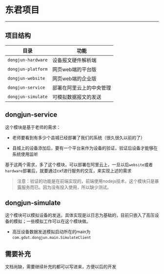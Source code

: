 # 东君项目


---

## 项目结构
目录|功能
----|----
`dongjun-hardware`| 设备报文硬件解析端 
`dongjun-platform`| 网页web端的平台版 
`dongjun-website`| 网页web端的企业版 
`dongjun-service`| 部署在阿里云上的中央管理 
`dongjun-simulate`| 可模拟数据报文的发送 


## dongjun-service
这个模块是基于老师的需求：

* 老师要看到有多少个县城已经部署了我们的系统（很久很久以前的了）

* 县城上的设备添加后，要有一个平台来作为设备的验证，验证后设备才能够在系统使用监听

基于这两个需求，多了这个模块，可以部署在阿里云上，一旦以后`website`或者`hardware`部署后，就要通过cxf进行服务的交互，来实现上述的需求

> 注意：验证的功能是在前端实现的，前端使用nodejs技术，这个模块只是暴露服务而已。因为没有投入使用，所以缺少测试。

## dongjun-simulate
这个模块可以模拟设备的发送，具体实现是以日志为基础的，目前只嵌入了高压设备的模拟；一些模拟工作可以在这个模块做。

* 高压设备数据发送模拟启动所在的main为`com.gdut.dongjun.main.SimulateClient`




## 需要补充

文档尚缺，需要继续补充的都可以写进来，方便以后的开发





